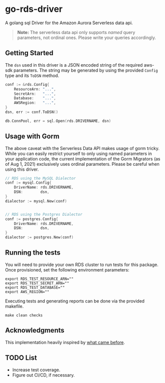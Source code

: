 # go-rds-driver
A golang sql Driver for the Amazon Aurora Serverless data api.

> **Note:** The serverless data api only supports _named_ query parameters, not ordinal ones. Please write your queries accordingly.

## Getting Started

The `dsn` used in this driver is a JSON encoded string
of the required aws-sdk parameters. The string may be generated
by using the provided `Config` type and its `ToDSN` method.
```go
conf := &rds.Config{
    ResourceArn: "...",
    SecretArn:   "...",
    Database:    "...",
    AWSRegion:   "...",
}
dsn, err := conf.ToDSN()

db.ConnPool, err = sql.Open(rds.DRIVERNAME, dsn)
```

## Usage with Gorm

The above caveat with the Serverless Data API makes usage of gorm tricky. While you can easily restrict yourself
to only using named parameters in your application code, the current implementation of the Gorm
Migrators (as of Aug 1, 2021) exclusively uses ordinal parameters. Please be careful when using this driver.

```go
// RDS using the MySQL Dialector
conf := mysql.Config{
    DriverName: rds.DRIVERNAME,
    DSN:        dsn,
}
dialector := mysql.New(conf)


// RDS using the Postgres Dialector
conf := postgres.Config{
    DriverName: rds.DRIVERNAME,
    DSN:        dsn,
}
dialector := postgres.New(conf)
```

## Running the tests
You will need to provide your own RDS cluster to run tests for this package.
Once provisioned, set the following environment parameters:
```
export RDS_TEST_RESOURCE_ARN=""
export RDS_TEST_SECRET_ARN=""
export RDS_TEST_DATABASE=""
export AWS_REGION=""
```

Executing tests and generating reports can be done via the provided makefile.
```shell
make clean checks
```

## Acknowledgments
This implementation heavily inspired by [what came before](https://github.com/graveyard/rds/tree/birthday).

## TODO List
* Increase test coverage.
* Figure out CI/CD, if necessary.

